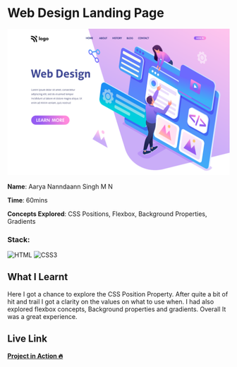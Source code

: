 # Web Design Landing Page

![Web Design Landing Page](./8.png)

**Name**: Aarya Nanndaann Singh M N

**Time**:  60mins 

**Concepts Explored**: CSS Positions, Flexbox, Background Properties, Gradients

### **Stack**:

![HTML](https://img.shields.io/badge/-HTML5-orange)
![CSS3](https://img.shields.io/badge/-CSS3-blue)

## What I Learnt

Here I got a chance to explore the CSS Position Property. After quite a bit of hit and trail I got a clarity on the values on what to use when. I had also explored flexbox concepts, Background properties and gradients. Overall It was a great experience.

## Live Link
**[Project in Action 🔥](https://webdesign-fsjs.netlify.app/)**